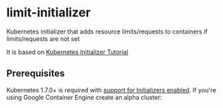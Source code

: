 # limit-initializer

Kubernetes initializer that adds resource limits/requests to containers if limits/requests are not set

It is based on [Kubernetes Initializer Tutorial](https://github.com/kelseyhightower/kubernetes-initializer-tutorial)

## Prerequisites

Kubernetes 1.7.0+ is required with [support for Initializers enabled](https://kubernetes.io/docs/admin/extensible-admission-controllers/#enable-initializers-alpha-feature). If you're using Google Container Engine create an alpha cluster:

